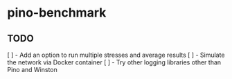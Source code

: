 # pino-benchmark

## TODO

[ ] - Add an option to run multiple stresses and average results
[ ] - Simulate the network via Docker container
[ ] - Try other logging libraries other than Pino and Winston
